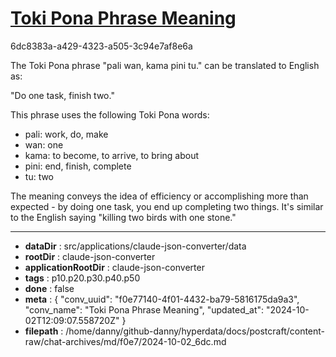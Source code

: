 # [Toki Pona Phrase Meaning](https://claude.ai/chat/f0e77140-4f01-4432-ba79-5816175da9a3)

6dc8383a-a429-4323-a505-3c94e7af8e6a

 The Toki Pona phrase "pali wan, kama pini tu." can be translated to English as:

"Do one task, finish two."

This phrase uses the following Toki Pona words:
- pali: work, do, make
- wan: one
- kama: to become, to arrive, to bring about
- pini: end, finish, complete
- tu: two

The meaning conveys the idea of efficiency or accomplishing more than expected - by doing one task, you end up completing two things. It's similar to the English saying "killing two birds with one stone."

---

* **dataDir** : src/applications/claude-json-converter/data
* **rootDir** : claude-json-converter
* **applicationRootDir** : claude-json-converter
* **tags** : p10.p20.p30.p40.p50
* **done** : false
* **meta** : {
  "conv_uuid": "f0e77140-4f01-4432-ba79-5816175da9a3",
  "conv_name": "Toki Pona Phrase Meaning",
  "updated_at": "2024-10-02T12:09:07.558720Z"
}
* **filepath** : /home/danny/github-danny/hyperdata/docs/postcraft/content-raw/chat-archives/md/f0e7/2024-10-02_6dc.md